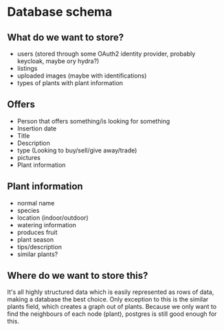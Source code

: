 # Database schema

## What do we want to store?

 - users (stored through some OAuth2 identity provider, probably keycloak, maybe ory hydra?)
 - listings
 - uploaded images (maybe with identifications)
 - types of plants with plant information

## Offers

 - Person that offers something/is looking for something
 - Insertion date
 - Title
 - Description
 - type (Looking to buy/sell/give away/trade)
 - pictures
 - Plant information

## Plant information

 - normal name
 - species
 - location (indoor/outdoor)
 - watering information
 - produces fruit
 - plant season
 - tips/description
 - similar plants?

## Where do we want to store this?

It's all highly structured data which is easily represented as rows of data, making a database the best choice. Only exception to this is the similar plants field, which creates a graph out of plants. Because we only want to find the neighbours of each node (plant), postgres is still good enough for this.

